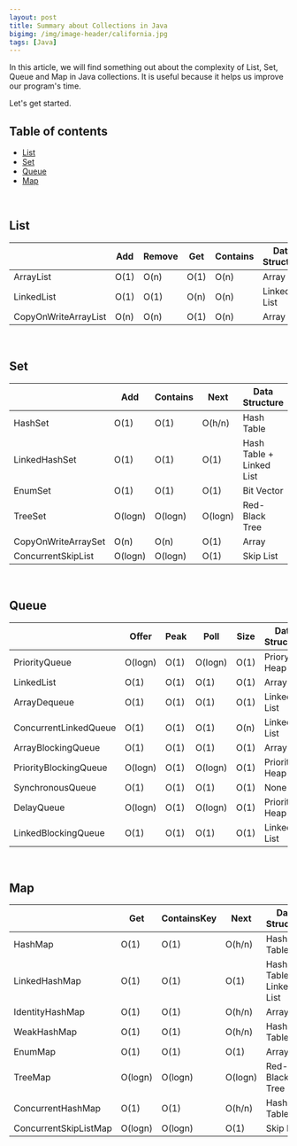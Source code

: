 ```yaml
---
layout: post
title: Summary about Collections in Java
bigimg: /img/image-header/california.jpg
tags: [Java]
---
```


In this article, we will find something out about the complexity of List, Set, Queue and Map in Java collections. It is useful because it helps us improve our program's time. 

Let's get started.

## Table of contents
- [List](#list)
- [Set](#set)
- [Queue](#queue)
- [Map](#map)

<br>

## List

|                      |    Add     |      Remove      |       Get      |       Contains       |         Data Structure         |
| -------------------- | ---------- | ---------------- | -------------- | -------------------- | ------------------------------ |
| ArrayList            | O(1)       | O(n)             | O(1)           | O(n)                 | Array                          |
| LinkedList           | O(1)       | O(1)             | O(n)           | O(n)                 | Linked List                    |
| CopyOnWriteArrayList | O(n)       | O(n)             | O(1)           | O(n)                 | Array                          |

<br>

## Set

|                      |    Add     |      Contains    |     Next       |      Data Structure      |
| -------------------- | ---------- | ---------------- | -------------- | ------------------------ |
| HashSet              | O(1)       | O(1)             | O(h/n)         | Hash Table               |
| LinkedHashSet        | O(1)       | O(1)             | O(1)           | Hash Table + Linked List |
| EnumSet              | O(1)       | O(1)             | O(1)           | Bit Vector               |
| TreeSet              | O(logn)    | O(logn)          | O(logn)        | Red-Black Tree           |
| CopyOnWriteArraySet  | O(n)       | O(n)             | O(1)           | Array                    |
| ConcurrentSkipList   | O(logn)    | O(logn)          | O(1)           | Skip List                | 

<br>

## Queue

|                           |      Offer     |       Peak       |       Poll       |       Size        |       Data Structure        |
| ------------------------- | -------------- | ---------------- | ---------------- | ----------------- | --------------------------- |
| PriorityQueue             | O(logn)        | O(1)             | O(logn)          | O(1)              | Priory Heap                 |
| LinkedList                | O(1)           | O(1)             | O(1)             | O(1)              | Array                       |
| ArrayDequeue              | O(1)           | O(1)             | O(1)             | O(1)              | Linked List                 | 
| ConcurrentLinkedQueue     | O(1)           | O(1)             | O(1)             | O(n)              | Linked List                 |
| ArrayBlockingQueue        | O(1)           | O(1)             | O(1)             | O(1)              | Array                       |
| PriorityBlockingQueue     | O(logn)        | O(1)             | O(logn)          | O(1)              | Priority Heap               |
| SynchronousQueue          | O(1)           | O(1)             | O(1)             | O(1)              | None                        |
| DelayQueue                | O(logn)        | O(1)             | O(logn)          | O(1)              | Priority Heap               |
| LinkedBlockingQueue       | O(1)           | O(1)             | O(1)             | O(1)              | Linked List                 |

<br>

## Map

|                           |      Get       |   ContainsKey    |        Next      |       Data Structure     |
| ------------------------- | -------------- | ---------------- | ---------------- | ------------------------ |
| HashMap                   | O(1)           | O(1)             | O(h/n)           | Hash Table               |
| LinkedHashMap             | O(1)           | O(1)             | O(1)             | Hash Table + Linked List |
| IdentityHashMap           | O(1)           | O(1)             | O(h/n)           | Array                    |
| WeakHashMap               | O(1)           | O(1)             | O(h/n)           | Hash Table               |
| EnumMap                   | O(1)           | O(1)             | O(1)             | Array                    |
| TreeMap                   | O(logn)        | O(logn)          | O(logn)          | Red-Black Tree           | 
| ConcurrentHashMap         | O(1)           | O(1)             | O(h/n)           | Hash Tables              |
| ConcurrentSkipListMap     | O(logn)        | O(logn)          | O(1)             | Skip List                |
